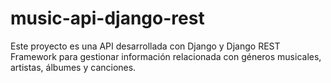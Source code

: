 # music-api-django-rest
Este proyecto es una API desarrollada con Django y Django REST Framework para gestionar información relacionada con géneros musicales, artistas, álbumes y canciones.

